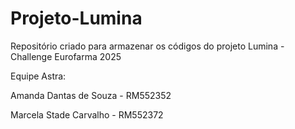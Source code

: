 # Projeto-Lumina

Repositório criado para armazenar os códigos do projeto Lumina - Challenge Eurofarma 2025

Equipe Astra:

Amanda Dantas de Souza - RM552352

Marcela Stade Carvalho - RM552372
